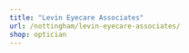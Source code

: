```yaml
---
title: "Levin Eyecare Associates"
url: /nottingham/levin-eyecare-associates/
shop: optician
---
```

